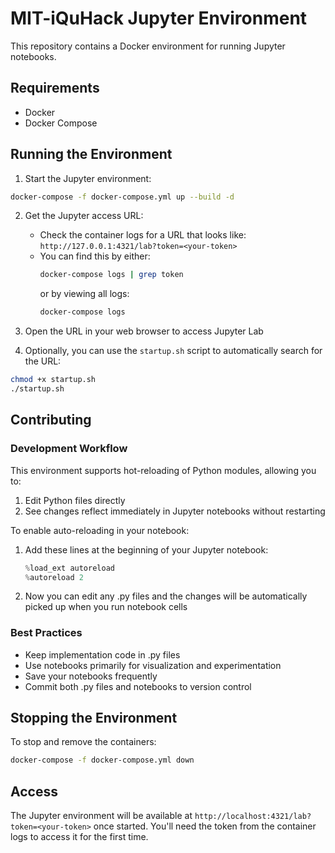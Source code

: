 # MIT-iQuHack Jupyter Environment

This repository contains a Docker environment for running Jupyter notebooks.

## Requirements

- Docker
- Docker Compose

## Running the Environment

1. Start the Jupyter environment:

```bash
docker-compose -f docker-compose.yml up --build -d
```

2. Get the Jupyter access URL:
   - Check the container logs for a URL that looks like: `http://127.0.0.1:4321/lab?token=<your-token>`
   - You can find this by either:
     ```bash
     docker-compose logs | grep token
     ```
     or by viewing all logs:
     ```bash
     docker-compose logs
     ```

3. Open the URL in your web browser to access Jupyter Lab

4. Optionally, you can use the `startup.sh` script to automatically search for the URL:

```bash
chmod +x startup.sh
./startup.sh
```

## Contributing

### Development Workflow

This environment supports hot-reloading of Python modules, allowing you to:
1. Edit Python files directly
2. See changes reflect immediately in Jupyter notebooks without restarting

To enable auto-reloading in your notebook:
1. Add these lines at the beginning of your Jupyter notebook:
   ```python
   %load_ext autoreload
   %autoreload 2
   ```
2. Now you can edit any .py files and the changes will be automatically picked up when you run notebook cells

### Best Practices
- Keep implementation code in .py files
- Use notebooks primarily for visualization and experimentation
- Save your notebooks frequently
- Commit both .py files and notebooks to version control

## Stopping the Environment

To stop and remove the containers:

```bash
docker-compose -f docker-compose.yml down
```

## Access

The Jupyter environment will be available at `http://localhost:4321/lab?token=<your-token>` once started. You'll need the token from the container logs to access it for the first time.